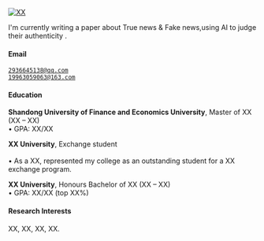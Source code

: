 [![XX](https://img.shields.io/badge/XX-github-blue?logo=github)](https://github.com/XX)

I'm currently writing a paper about True news & Fake news,using AI to judge their authenticity .

#### Email  
<code>2936645138@qq.com</code>  
<code>19963059063@163.com</code>

#### Education  
**Shandong University of Finance and Economics University**, Master of XX (XX – XX)  
• GPA: XX/XX  

**XX University**, Exchange student <br>  
• As a XX, represented my college as an outstanding student for a XX exchange program.  

**XX University**, Honours Bachelor of XX (XX – XX)  
• GPA: XX/XX (top XX%)  

#### Research Interests  
XX, XX, XX, XX.